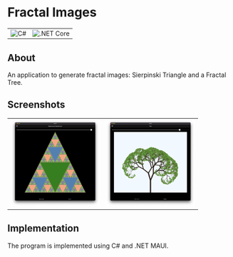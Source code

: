 # Fractal Images

<div>
	<table>
		<tr>
			<td><img width="50" src="https://user-images.githubusercontent.com/25181517/121405384-444d7300-c95d-11eb-959f-913020d3bf90.png" alt="C#" title="C#"/></td>
			<td><img width="50" src="https://user-images.githubusercontent.com/25181517/121405754-b4f48f80-c95d-11eb-8893-fc325bde617f.png" alt=".NET Core" title=".NET Core"/></td>
		</tr>
	</table>
</div>

## About

An application to generate fractal images: Sierpinski Triangle and a Fractal Tree.

## Screenshots

<div>
	<table>
		<tr>
			<td><img width="200" src="readme_img/triangle.png" alt="triangle" title="triangle"/></td>
			<td><img width="200" src="readme_img/tree.png" alt="tree" title="tree"/></td>
		</tr>
	</table>
</div>

## Implementation

The program is implemented using C# and .NET MAUI.
